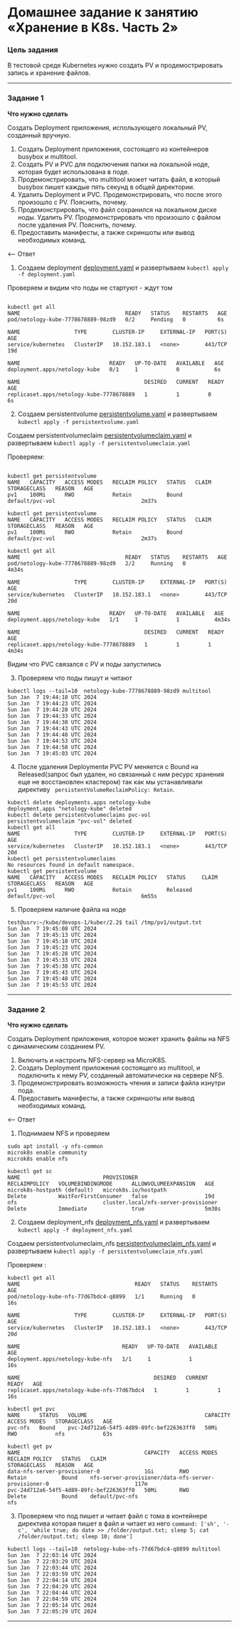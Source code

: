 # Домашнее задание к занятию «Хранение в K8s. Часть 2»

### Цель задания

В тестовой среде Kubernetes нужно создать PV и продемострировать запись и хранение файлов.

------

### Задание 1

**Что нужно сделать**

Создать Deployment приложения, использующего локальный PV, созданный вручную.

1. Создать Deployment приложения, состоящего из контейнеров busybox и multitool.
2. Создать PV и PVC для подключения папки на локальной ноде, которая будет использована в поде.
3. Продемонстрировать, что multitool может читать файл, в который busybox пишет каждые пять секунд в общей директории. 
4. Удалить Deployment и PVC. Продемонстрировать, что после этого произошло с PV. Пояснить, почему.
5. Продемонстрировать, что файл сохранился на локальном диске ноды. Удалить PV.  Продемонстрировать что произошло с файлом после удаления PV. Пояснить, почему.
5. Предоставить манифесты, а также скриншоты или вывод необходимых команд.

<-- Ответ

1. Создаем deployment [deployment.yaml](deployment.yaml) и развертываем `kubectl apply -f deployment.yaml`

Проверяем и видим что поды не стартуют - ждут том

```commandline

kubectl get all
NAME                                 READY   STATUS    RESTARTS   AGE
pod/netology-kube-7778678889-98zd9   0/2     Pending   0          6s

NAME                 TYPE        CLUSTER-IP     EXTERNAL-IP   PORT(S)   AGE
service/kubernetes   ClusterIP   10.152.183.1   <none>        443/TCP   19d

NAME                            READY   UP-TO-DATE   AVAILABLE   AGE
deployment.apps/netology-kube   0/1     1            0           6s

NAME                                       DESIRED   CURRENT   READY   AGE
replicaset.apps/netology-kube-7778678889   1         1         0       6s
```

2. Создаем persistentvolume [persistentvolume.yaml](persistentvolume.yaml) и развертываем `kubectl apply -f persistentvolume.yaml`
   
Создаем persistentvolumeclaim [persistentvolumeclaim.yaml](persistentvolumeclaim.yaml) и развертываем `kubectl apply -f persistentvolumeclaim.yaml`

Проверяем: 

```commandline

kubectl get persistentvolume
NAME   CAPACITY   ACCESS MODES   RECLAIM POLICY   STATUS   CLAIM             STORAGECLASS   REASON   AGE
pv1    100Mi      RWO            Retain           Bound    default/pvc-vol                           2m37s

kubectl get persistentvolume
NAME   CAPACITY   ACCESS MODES   RECLAIM POLICY   STATUS   CLAIM             STORAGECLASS   REASON   AGE
pv1    100Mi      RWO            Retain           Bound    default/pvc-vol                           2m37s

kubectl get all
NAME                                 READY   STATUS    RESTARTS   AGE
pod/netology-kube-7778678889-98zd9   2/2     Running   0          4m34s

NAME                 TYPE        CLUSTER-IP     EXTERNAL-IP   PORT(S)   AGE
service/kubernetes   ClusterIP   10.152.183.1   <none>        443/TCP   20d

NAME                            READY   UP-TO-DATE   AVAILABLE   AGE
deployment.apps/netology-kube   1/1     1            1           4m34s

NAME                                       DESIRED   CURRENT   READY   AGE
replicaset.apps/netology-kube-7778678889   1         1         1       4m34s

```

Видим что PVC связался с PV и поды запустились

3. Проверяем что поды пишут и читают

```commandline
kubectl logs --tail=10  netology-kube-7778678889-98zd9 multitool 
Sun Jan  7 19:44:18 UTC 2024
Sun Jan  7 19:44:23 UTC 2024
Sun Jan  7 19:44:28 UTC 2024
Sun Jan  7 19:44:33 UTC 2024
Sun Jan  7 19:44:38 UTC 2024
Sun Jan  7 19:44:43 UTC 2024
Sun Jan  7 19:44:48 UTC 2024
Sun Jan  7 19:44:53 UTC 2024
Sun Jan  7 19:44:58 UTC 2024
Sun Jan  7 19:45:03 UTC 2024
```

4. После удаления Deploymentи PVC PV меняется с Bound на Released(запрос был удален, но связанный с ним ресурс хранения еще не восстановлен кластером) так как мы устанавливали директиву ` persistentVolumeReclaimPolicy: Retain`.

```commandline
kubectl delete deployments.apps netology-kube 
deployment.apps "netology-kube" deleted
kubectl delete persistentvolumeclaims pvc-vol 
persistentvolumeclaim "pvc-vol" deleted
kubectl get all
NAME                 TYPE        CLUSTER-IP     EXTERNAL-IP   PORT(S)   AGE
service/kubernetes   ClusterIP   10.152.183.1   <none>        443/TCP   20d
kubectl get persistentvolumeclaims 
No resources found in default namespace.
kubectl get persistentvolume
NAME   CAPACITY   ACCESS MODES   RECLAIM POLICY   STATUS     CLAIM             STORAGECLASS   REASON   AGE
pv1    100Mi      RWO            Retain           Released   default/pvc-vol                           6m55s
```

5. Проверяем наличие файла на ноде

```commandline
test@usrv:~/kube/devops-1/kuber/2.2$ tail /tmp/pv1/output.txt 
Sun Jan  7 19:45:08 UTC 2024
Sun Jan  7 19:45:13 UTC 2024
Sun Jan  7 19:45:18 UTC 2024
Sun Jan  7 19:45:23 UTC 2024
Sun Jan  7 19:45:28 UTC 2024
Sun Jan  7 19:45:33 UTC 2024
Sun Jan  7 19:45:38 UTC 2024
Sun Jan  7 19:45:43 UTC 2024
Sun Jan  7 19:45:48 UTC 2024
Sun Jan  7 19:45:53 UTC 2024
```

------

### Задание 2

**Что нужно сделать**

Создать Deployment приложения, которое может хранить файлы на NFS с динамическим созданием PV.

1. Включить и настроить NFS-сервер на MicroK8S.
2. Создать Deployment приложения состоящего из multitool, и подключить к нему PV, созданный автоматически на сервере NFS.
3. Продемонстрировать возможность чтения и записи файла изнутри пода. 
4. Предоставить манифесты, а также скриншоты или вывод необходимых команд.

<-- Ответ

1. Поднимаем NFS и проверяем

```commandline
sudo apt install -y nfs-common
microk8s enable community
microk8s enable nfs

kubectl get sc
NAME                          PROVISIONER                            RECLAIMPOLICY   VOLUMEBINDINGMODE      ALLOWVOLUMEEXPANSION   AGE
microk8s-hostpath (default)   microk8s.io/hostpath                   Delete          WaitForFirstConsumer   false                  19d
nfs                           cluster.local/nfs-server-provisioner   Delete          Immediate              true                   5m38s
```
2. Создаем deployment_nfs [deployment_nfs.yaml](deployment_nfs.yaml) и развертываем `kubectl apply -f deployment_nfs.yaml`
   
Создаем persistentvolumeclaim_nfs [persistentvolumeclaim_nfs.yaml](persistentvolumeclaim_nfs.yaml) и развертываем `kubectl apply -f persistentvolumeclaim_nfs.yaml`

Проверяем :
```commandline
kubectl get all
NAME                                    READY   STATUS    RESTARTS   AGE
pod/netology-kube-nfs-77d67bdc4-q8899   1/1     Running   0          16s

NAME                 TYPE        CLUSTER-IP     EXTERNAL-IP   PORT(S)   AGE
service/kubernetes   ClusterIP   10.152.183.1   <none>        443/TCP   20d

NAME                                READY   UP-TO-DATE   AVAILABLE   AGE
deployment.apps/netology-kube-nfs   1/1     1            1           16s

NAME                                          DESIRED   CURRENT   READY   AGE
replicaset.apps/netology-kube-nfs-77d67bdc4   1         1         1       16s

kubectl get pvc
NAME      STATUS   VOLUME                                     CAPACITY   ACCESS MODES   STORAGECLASS   AGE
pvc-nfs   Bound    pvc-24d712a6-54f5-4d89-89fc-bef226363ff0   50Mi       RWO            nfs            63s

kubectl get pv
NAME                                       CAPACITY   ACCESS MODES   RECLAIM POLICY   STATUS   CLAIM                                                  STORAGECLASS   REASON   AGE
data-nfs-server-provisioner-0              1Gi        RWO            Retain           Bound    nfs-server-provisioner/data-nfs-server-provisioner-0                           117m
pvc-24d712a6-54f5-4d89-89fc-bef226363ff0   50Mi       RWO            Delete           Bound    default/pvc-nfs                                        nfs
```

3. Проверяем что под пишет и читает файл с тома
в контейнере директива которая пишет в файл и читает из него `command: ['sh', '-c', 'while true; do date >> /folder/output.txt; sleep 5; cat /folder/output.txt; sleep 10; done']`

```commandline
kubectl logs --tail=10  netology-kube-nfs-77d67bdc4-q8899 multitool 
Sun Jan  7 22:03:14 UTC 2024
Sun Jan  7 22:03:29 UTC 2024
Sun Jan  7 22:03:44 UTC 2024
Sun Jan  7 22:03:59 UTC 2024
Sun Jan  7 22:04:14 UTC 2024
Sun Jan  7 22:04:29 UTC 2024
Sun Jan  7 22:04:44 UTC 2024
Sun Jan  7 22:04:59 UTC 2024
Sun Jan  7 22:05:14 UTC 2024
Sun Jan  7 22:05:29 UTC 2024
```

------

